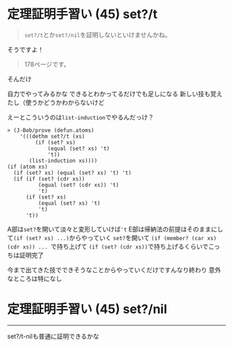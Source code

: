 # 定理証明手習い (45) set?/t

> `set?/t`とか`set?/nil`を証明しないといけませんかね。

そうですよ！

> 178ページです。

そんだけ

自力でやってみるかな
できるとわかってるだけでも足しになる
新しい技も覚えたし（使うかどうかわからないけど

えーとこういうのは`list-induction`でやるんだっけ？

```
> (J-Bob/prove (defun.atoms)
    '(((dethm set?/t (xs)
         (if (set? xs)
             (equal (set? xs) 't)
             't))
       (list-induction xs))))
(if (atom xs)
  (if (set? xs) (equal (set? xs) 't) 't)
  (if (if (set? (cdr xs))
          (equal (set? (cdr xs)) 't)
          't)
      (if (set? xs)
          (equal (set? xs) 't)
          't)
      't))
```

A部は`set?`を開いて淡々と変形していけば`'t`
E部は帰納法の前提はそのままにして`(if (set? xs) ...)`からやっていく
`set?`を開いて
`(if (member? (car xs) (cdr xs)) ... `で持ち上げて
`(if (set? (cdr xs))`で持ち上げるくらいでこっちは証明完了

今まで出てきた技でできそうなことからやっていくだけですんなり終わり
意外なところは特になし

# 定理証明手習い (45) set?/nil

---------
set?/t-nilも普通に証明できるかな

